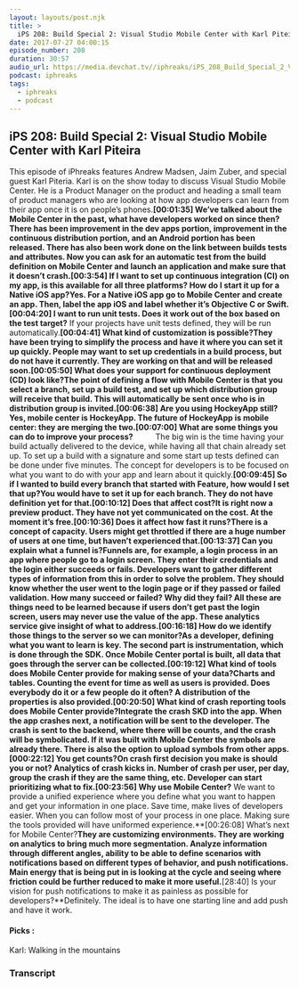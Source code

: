 ```yaml
---
layout: layouts/post.njk
title: >
  iPS 208: Build Special 2: Visual Studio Mobile Center with Karl Piteira
date: 2017-07-27 04:00:15
episode_number: 208
duration: 30:57
audio_url: https://media.devchat.tv//iphreaks/iPS_208_Build_Special_2_Visual_Studio_Mobile_Center_with_Karl_Piteira.mp3
podcast: iphreaks
tags:
  - iphreaks
  - podcast
---
```


## **iPS 208: Build Special 2: Visual Studio Mobile Center with Karl Piteira**

This episode of iPhreaks features Andrew Madsen, Jaim Zuber, and special guest Karl Piteria. Karl is on the show today to discuss Visual Studio Mobile Center. He is a Product Manager on the product and heading a small team of product managers who are looking at how app developers can learn from their app once it is on people’s phones.**[00:01:35] We’ve talked about the Mobile Center in the past, what have developers worked on since then?**There has been improvement in the dev apps portion, improvement in the continuous distribution portion, and an Android portion has been released. There has also been work done on the link between builds tests and attributes. Now you can ask for an automatic test from the build definition on Mobile Center and launch an application and make sure that it doesn’t crash.**[00:3:54] If I want to set up continuous integration (CI) on my app, is this available for all three platforms? How do I start it up for a Native iOS app?**Yes. For a Native iOS app go to Mobile Center and create an app. Then, label the app iOS and label whether it’s Objective C or Swift.**[00:04:20] I want to run unit tests. Does it work out of the box based on the test target?** If your projects have unit tests defined, they will be run automatically.**[00:04:41] What kind of customization is possible?**They have been trying to simplify the process and have it where you can set it up quickly. People may want to set up credentials in a build process, but do not have it currently. They are working on that and will be released soon.**[00:05:50] What does your support for continuous deployment (CD) look like?**The point of defining a flow with Mobile Center is that you select a branch, set up a build test, and set up which distribution group will receive that build. This will automatically be sent once who is in distribution group is invited.**[00:06:38] Are you using HockeyApp still?**Yes, mobile center is HockeyApp. The future of HockeyApp is mobile center: they are merging the two.**[00:07:00] What are some things you can do to improve your process?&nbsp;&nbsp;&nbsp;&nbsp;&nbsp;&nbsp;&nbsp;&nbsp;&nbsp;&nbsp;&nbsp;** The big win is the time having your build actually delivered to the device, while having all that chain already set up. To set up a build with a signature and some start up tests defined can be done under five minutes. The concept for developers is to be focused on what you want to do with your app and learn about it quickly.**[00:09:45] So if I wanted to build every branch that started with Feature, how would I set that up?**You would have to set it up for each branch. They do not have definition yet for that.**[00:10:12] Does that affect cost?**It is right now a preview product. They have not yet communicated on the cost. At the moment it’s free.**[00:10:36] Does it affect how fast it runs?**There is a concept of capacity. Users might get throttled if there are a huge number of users at one time, but haven’t experienced that.**[00:13:37] Can you explain what a funnel is?**Funnels are, for example, a login process in an app where people go to a login screen. They enter their credentials and the login either succeeds or fails. Developers want to gather different types of information from this in order to solve the problem. They should know whether the user went to the login page or if they passed or failed validation. How many succeed or failed? Why did they fail? All these are things need to be learned because if users don’t get past the login screen, users may never use the value of the app. These analytics service give insight of what to address.**[00:16:18] How do we identify those things to the server so we can monitor?**As a developer, defining what you want to learn is key. The second part is instrumentation, which is done through the SDK. Once Mobile Center portal is built, all data that goes through the server can be collected.**[00:19:12] What kind of tools does Mobile Center provide for making sense of your data?**Charts and tables. Counting the event for time as well as users is provided. Does everybody do it or a few people do it often? A distribution of the properties is also provided.**[00:20:50] What kind of crash reporting tools does Mobile Center provide?**Integrate the crash SKD into the app. When the app crashes next, a notification will be sent to the developer. The crash is sent to the backend, where there will be counts, and the crash will be symbolicated. If it was built with Mobile Center the symbols are already there. There is also the option to upload symbols from other apps.**[000:22:12] You get counts?**On crash first decision you make is should you or not? Analytics of crash kicks in. Number of crash per user, per day, group the crash if they are the same thing, etc. Developer can start prioritizing what to fix.**[00:23:56] Why use Mobile Center?** We want to provide a unified experience where you define what you want to happen and get your information in one place. Save time, make lives of developers easier. When you can follow most of your process in one place. Making sure the tools provided will have uniformed experience.**[00:26:08] What’s next for Mobile Center?**They are customizing environments. They are working on analytics to bring much more segmentation. Analyze information through different angles, ability to be able to define scenarios with notifications based on different types of behavior, and push notifications. Main energy that is being put in is looking at the cycle and seeing where friction could be further reduced to make it more useful.**[28:40] Is your vision for push notifications to make it as painless as possible for developers?**Definitely. The ideal is to have one starting line and add push and have it work.

#### **Picks** :

Karl: Walking in the mountains

### Transcript
